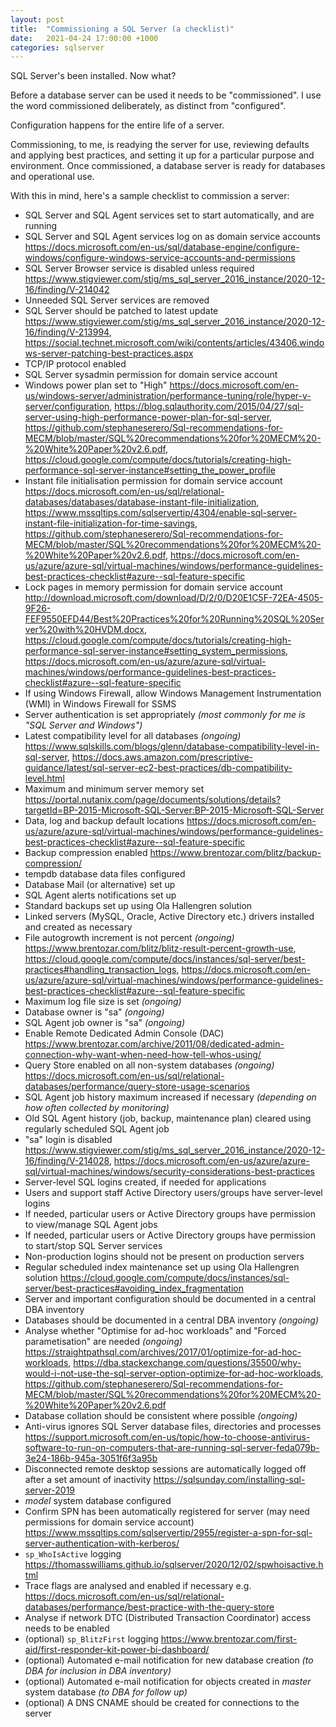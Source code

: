 ```yaml
---
layout: post
title:  "Commissioning a SQL Server (a checklist)"
date:   2021-04-24 17:00:00 +1000
categories: sqlserver
---
```

SQL Server's been installed. Now what?

Before a database server can be used it needs to be "commissioned". I use the word commissioned deliberately, as distinct from "configured".

Configuration happens for the entire life of a server.

Commissioning, to me, is readying the server for use, reviewing defaults and applying best practices, and setting it up for a particular purpose and environment. Once commissioned, a database server is ready for databases and operational use.

With this in mind, here's a sample checklist to commission a server:

- SQL Server and SQL Agent services set to start automatically, and are running
- SQL Server and SQL Agent services log on as domain service accounts <https://docs.microsoft.com/en-us/sql/database-engine/configure-windows/configure-windows-service-accounts-and-permissions>
- SQL Server Browser service is disabled unless required <https://www.stigviewer.com/stig/ms_sql_server_2016_instance/2020-12-16/finding/V-214042>
- Unneeded SQL Server services are removed
- SQL Server should be patched to latest update <https://www.stigviewer.com/stig/ms_sql_server_2016_instance/2020-12-16/finding/V-213994>, <https://social.technet.microsoft.com/wiki/contents/articles/43406.windows-server-patching-best-practices.aspx>
- TCP/IP protocol enabled
- SQL Server sysadmin permission for domain service account
- Windows power plan set to "High" <https://docs.microsoft.com/en-us/windows-server/administration/performance-tuning/role/hyper-v-server/configuration>, <https://blog.sqlauthority.com/2015/04/27/sql-server-using-high-performance-power-plan-for-sql-server>, <https://github.com/stephaneserero/Sql-recommendations-for-MECM/blob/master/SQL%20recommendations%20for%20MECM%20-%20White%20Paper%20v2.6.pdf>, <https://cloud.google.com/compute/docs/tutorials/creating-high-performance-sql-server-instance#setting_the_power_profile>
- Instant file initialisation permission for domain service account <https://docs.microsoft.com/en-us/sql/relational-databases/databases/database-instant-file-initialization>, <https://www.mssqltips.com/sqlservertip/4304/enable-sql-server-instant-file-initialization-for-time-savings>, <https://github.com/stephaneserero/Sql-recommendations-for-MECM/blob/master/SQL%20recommendations%20for%20MECM%20-%20White%20Paper%20v2.6.pdf>, <https://docs.microsoft.com/en-us/azure/azure-sql/virtual-machines/windows/performance-guidelines-best-practices-checklist#azure--sql-feature-specific>
- Lock pages in memory permission for domain service account <http://download.microsoft.com/download/D/2/0/D20E1C5F-72EA-4505-9F26-FEF9550EFD44/Best%20Practices%20for%20Running%20SQL%20Server%20with%20HVDM.docx>, <https://cloud.google.com/compute/docs/tutorials/creating-high-performance-sql-server-instance#setting_system_permissions>, <https://docs.microsoft.com/en-us/azure/azure-sql/virtual-machines/windows/performance-guidelines-best-practices-checklist#azure--sql-feature-specific>
- If using Windows Firewall, allow Windows Management Instrumentation (WMI) in Windows Firewall for SSMS
- Server authentication is set appropriately _(most commonly for me is "SQL Server and Windows")_
- Latest compatibility level for all databases _(ongoing)_ <https://www.sqlskills.com/blogs/glenn/database-compatibility-level-in-sql-server>, <https://docs.aws.amazon.com/prescriptive-guidance/latest/sql-server-ec2-best-practices/db-compatibility-level.html>
- Maximum and minimum server memory set <https://portal.nutanix.com/page/documents/solutions/details?targetId=BP-2015-Microsoft-SQL-Server:BP-2015-Microsoft-SQL-Server>
- Data, log and backup default locations <https://docs.microsoft.com/en-us/azure/azure-sql/virtual-machines/windows/performance-guidelines-best-practices-checklist#azure--sql-feature-specific>
- Backup compression enabled <https://www.brentozar.com/blitz/backup-compression/>
- tempdb database data files configured
- Database Mail (or alternative) set up
- SQL Agent alerts notifications set up
- Standard backups set up using Ola Hallengren solution
- Linked servers (MySQL, Oracle, Active Directory etc.) drivers installed and created as necessary
- File autogrowth increment is not percent _(ongoing)_ <https://www.brentozar.com/blitz/blitz-result-percent-growth-use>, <https://cloud.google.com/compute/docs/instances/sql-server/best-practices#handling_transaction_logs>, <https://docs.microsoft.com/en-us/azure/azure-sql/virtual-machines/windows/performance-guidelines-best-practices-checklist#azure--sql-feature-specific>
- Maximum log file size is set _(ongoing)_
- Database owner is "sa" _(ongoing)_
- SQL Agent job owner is "sa" _(ongoing)_
- Enable Remote Dedicated Admin Console (DAC) <https://www.brentozar.com/archive/2011/08/dedicated-admin-connection-why-want-when-need-how-tell-whos-using/>
- Query Store enabled on all non-system databases _(ongoing)_ <https://docs.microsoft.com/en-us/sql/relational-databases/performance/query-store-usage-scenarios>
- SQL Agent job history maximum increased if necessary _(depending on how often collected by monitoring)_
- Old SQL Agent history (job, backup, maintenance plan) cleared using regularly scheduled SQL Agent job
- "sa" login is disabled <https://www.stigviewer.com/stig/ms_sql_server_2016_instance/2020-12-16/finding/V-214028>, <https://docs.microsoft.com/en-us/azure/azure-sql/virtual-machines/windows/security-considerations-best-practices>
- Server-level SQL logins created, if needed for applications
- Users and support staff Active Directory users/groups have server-level logins
- If needed, particular users or Active Directory groups have permission to view/manage SQL Agent jobs
- If needed, particular users or Active Directory groups have permission to start/stop SQL Server services
- Non-production logins should not be present on production servers
- Regular scheduled index maintenance set up using Ola Hallengren solution <https://cloud.google.com/compute/docs/instances/sql-server/best-practices#avoiding_index_fragmentation>
- Server and important configuration should be documented in a central DBA inventory
- Databases should be documented in a central DBA inventory _(ongoing)_
- Analyse whether "Optimise for ad-hoc workloads" and "Forced parametisation" are needed _(ongoing)_ <https://straightpathsql.com/archives/2017/01/optimize-for-ad-hoc-workloads>, <https://dba.stackexchange.com/questions/35500/why-would-i-not-use-the-sql-server-option-optimize-for-ad-hoc-workloads>, <https://github.com/stephaneserero/Sql-recommendations-for-MECM/blob/master/SQL%20recommendations%20for%20MECM%20-%20White%20Paper%20v2.6.pdf>
- Database collation should be consistent where possible _(ongoing)_
- Anti-virus ignores SQL Server database files, directories and processes <https://support.microsoft.com/en-us/topic/how-to-choose-antivirus-software-to-run-on-computers-that-are-running-sql-server-feda079b-3e24-186b-945a-3051f6f3a95b>
- Disconnected remote desktop sessions are automatically logged off after a set amount of inactivity <https://sqlsunday.com/installing-sql-server-2019>
- _model_ system database configured
- Confirm SPN has been automatically registered for server (may need permissions for domain service account) <https://www.mssqltips.com/sqlservertip/2955/register-a-spn-for-sql-server-authentication-with-kerberos/>
- <code>sp_WhoIsActive</code> logging <https://thomasswilliams.github.io/sqlserver/2020/12/02/spwhoisactive.html>
- Trace flags are analysed and enabled if necessary e.g. <https://docs.microsoft.com/en-us/sql/relational-databases/performance/best-practice-with-the-query-store>
- Analyse if network DTC (Distributed Transaction Coordinator) access needs to be enabled
- (optional) <code>sp_BlitzFirst</code> logging <https://www.brentozar.com/first-aid/first-responder-kit-power-bi-dashboard/>
- (optional) Automated e-mail notification for new database creation _(to DBA for inclusion in DBA inventory)_
- (optional) Automated e-mail notification for objects created in _master_ system database _(to DBA for follow up)_
- (optional) A DNS CNAME should be created for connections to the server
